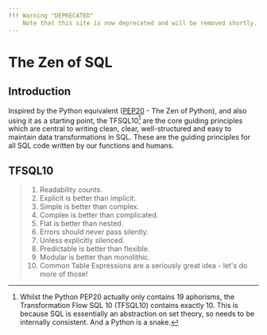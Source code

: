 ```yaml
---
!!! Warning "DEPRECATED"
    Note that this site is now deprecated and will be removed shortly.  The latest information and documentation on the framekwork and `flowfunctions` library can be found at our new site [flowfunctions.io](https://flowfunctions.io).
---
```


# The Zen of SQL
## Introduction
Inspired by the Python equivalent ([PEP20](https://www.python.org/dev/peps/pep-0020/) - The Zen of Python), and also using it as a starting point, the TFSQL10[^1] are the core guiding principles which are central to writing clean, clear, well-structured and easy to maintain data transformations in SQL.  These are the guiding principles for all SQL code written by our functions and humans.

## TFSQL10
> 1. Readability counts.
> 2. Explicit is better than implicit.
> 3. Simple is better than complex.
> 4. Complex is better than complicated.
> 5. Flat is better than nested.
> 6. Errors should never pass silently.
> 7. Unless explicitly silenced.
> 8. Predictable is better than flexible.
> 9.  Modular is better than monolithic.
> 10. Common Table Expressions are a seriously great idea - let's do more of those!

[^1]: Whilst the Python PEP20 actually only contains 19 aphorisms, the Transformation Flow SQL 10 (TFSQL10) contains exactly 10. This is because SQL is essentially an abstraction on set theory, so needs to be internally consistent.  And a Python is a snake.